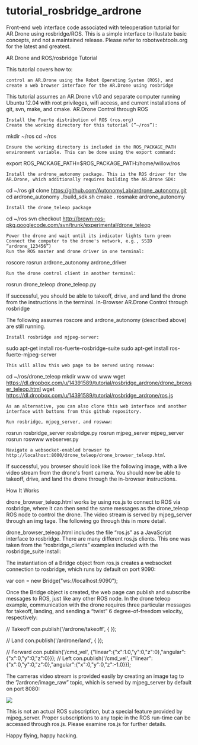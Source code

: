 tutorial_rosbridge_ardrone
==========================

Front-end web interface code associated with teleoperation tutorial for AR.Drone using rosbridge/ROS.  This is a simple interface to illustate basic concepts, and not a maintained release.  Please refer to robotwebtools.org for the latest and greatest.


AR.Drone and ROS/rosbridge Tutorial

This tutorial covers how to:

    control an AR.Drone using the Robot Operating System (ROS), and
    create a web browser interface for the AR.Drone using rosbridge

This tutorial assumes an AR.Drone v1.0 and separate computer running Ubuntu 12.04 with root privileges, wifi access, and current installations of git, svn, make, and cmake.
AR.Drone Control through ROS

    Install the Fuerte distribution of ROS (ros.org)
    Create the working directory for this tutorial (”~/ros”):

mkdir ~/ros
cd ~/ros

    Ensure the working directory is included in the ROS_PACKAGE_PATH environment variable. This can be done using the export command:

export ROS_PACKAGE_PATH=$ROS_PACKAGE_PATH:/home/willow/ros

    Install the ardrone_autonomy package. This is the ROS driver for the AR.Drone, which additionally requires building the AR.Drone SDK:

cd ~/ros
git clone https://github.com/AutonomyLab/ardrone_autonomy.git
cd ardrone_autonomy
./build_sdk.sh
cmake .
rosmake ardrone_autonomy

    Install the drone_teleop package

cd ~/ros
svn checkout http://brown-ros-pkg.googlecode.com/svn/trunk/experimental/drone_teleop

    Power the drone and wait until its indicator lights turn green
    Connect the computer to the drone's network, e.g., SSID “ardrone_123456”)
    Run the ROS master and drone driver in one terminal:

roscore 
rosrun ardrone_autonomy ardrone_driver

    Run the drone control client in another terminal:

rosrun drone_teleop drone_teleop.py

If successful, you should be able to takeoff, drive, and and land the drone from the instructions in the terminal.
In-Browser AR.Drone Control through rosbridge

The following assumes roscore and ardrone_autonomy (described above) are still running.

    Install rosbridge and mjpeg-server:

sudo apt-get install ros-fuerte-rosbridge-suite
sudo apt-get install ros-fuerte-mjpeg-server

    This will allow this web page to be served using roswww:

cd ~/ros/drone_teleop
mkdir www
cd www
wget https://dl.dropbox.com/u/14391589/tutorial/rosbridge_ardrone/drone_browser_teleop.html
wget https://dl.dropbox.com/u/14391589/tutorial/rosbridge_ardrone/ros.js

    As an alternative, you can also clone this web interface and another interface with buttons from this github repository.

    Run rosbridge, mjpeg_server, and roswww:

rosrun rosbridge_server rosbridge.py
rosrun mjpeg_server mjpeg_server
rosrun roswww webserver.py

    Navigate a websocket-enabled browser to http://localhost:8000/drone_teleop/drone_browser_teleop.html

If successful, you browser should look like the following image, with a live video stream from the drone's front camera. You should now be able to takeoff, drive, and land the drone through the in-browser instructions.

How It Works

drone_browser_teleop.html works by using ros.js to connect to ROS via rosbridge, where it can then send the same messages as the drone_teleop ROS node to control the drone. The video stream is served by mjpeg_server through an img tage. The following go through this in more detail.

drone_browser_teleop.html includes the file “ros.js” as a JavaScript interface to rosbridge. There are many different ros.js clients. This one was taken from the “rosbridge_clients” examples included with the rosbridge_suite install:

<script type="text/javascript" src="ros.js"></script>

The instantiation of a Bridge object from ros.js creates a websocket connection to rosbridge, which runs by default on port 9090:

var con = new Bridge("ws://localhost:9090");

Once the Bridge object is created, the web page can publish and subscribe messages to ROS, just like any other ROS node. In the drone teleop example, communication with the drone requires three particular messages for takeoff, landing, and sending a “twist” 6 degree-of-freedom velocity, respectively:

// Takeoff
con.publish('/ardrone/takeoff', { });

// Land
con.publish('/ardrone/land', { });

// Forward
con.publish('/cmd_vel', {"linear":{"x":1.0,"y":0,"z":0},"angular":{"x":0,"y":0,"z":0}});
// Left
con.publish('/cmd_vel', {"linear":{"x":0,"y":0,"z":0},"angular":{"x":0,"y":0,"z":-1.0}});

The cameras video stream is provided easily by creating an image tag to the ”/ardrone/image_raw” topic, which is served by mjpeg_server by default on port 8080:

<img src="http://localhost:8080/stream?topic=/ardrone/image_raw">

This is not an actual ROS subscription, but a special feature provided by mjpeg_server. Proper subscriptions to any topic in the ROS run-time can be accessed through ros.js. Please examine ros.js for further details.

Happy flying, happy hacking.
